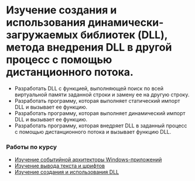 # Изучение создания и использования динамически-загружаемых библиотек (DLL), метода внедрения DLL в другой процесс с помощью дистанционного потока.

- Разработать DLL с функцией, выполняющей поиск по
  всей виртуальной памяти заданной строки и замену ее на другую строку.
- Разработать программу, которая выполняет статический
  импорт DLL и вызывает ее функцию.
- Разработать программу, которая выполняет динамический
  импорт DLL и вызывает ее функцию.
- Разработать программу, которая внедряет DLL в заданный
  процесс с помощью дистанционного потока и вызывает функцию DLL.

### Работы по курсу
- [Изучение событийной архитекторы Windows-приложений](https://github.com/maxiemar/winapi-moving-sprite)
- [Изучение вывода текста и шрифтов](https://github.com/maxiemar/winapi-text-table)
- [Изучение создания и использования DLL](https://github.com/maxiemar/winapi-lib-and-dll)
